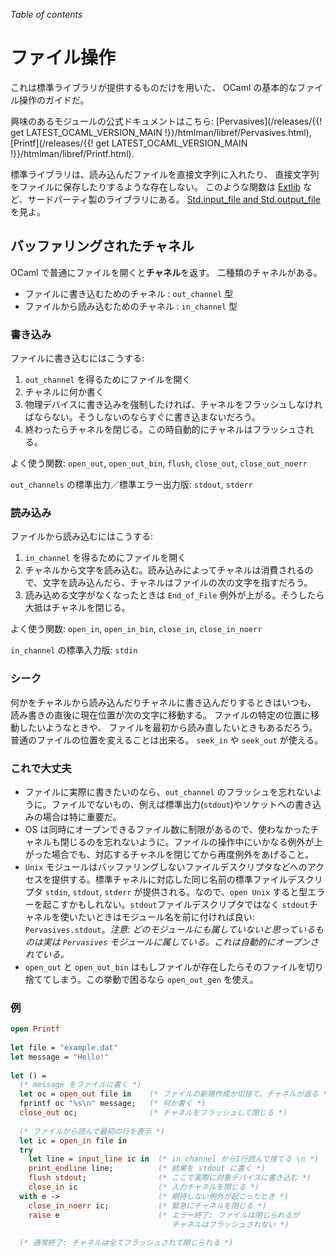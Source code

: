<!-- ((! set title ファイル操作 !)) ((! set learn !)) -->

*Table of contents*

ファイル操作
===========

これは標準ライブラリが提供するものだけを用いた、 OCaml
の基本的なファイル操作のガイドだ。

興味のあるモジュールの公式ドキュメントはこちら:
[Pervasives](/releases/{{! get LATEST_OCAML_VERSION_MAIN !}}/htmlman/libref/Pervasives.html),
[Printf](/releases/{{! get LATEST_OCAML_VERSION_MAIN !}}/htmlman/libref/Printf.html).

標準ライブラリは、読み込んだファイルを直接文字列に入れたり、
直接文字列をファイルに保存したりするような存在しない。 このような関数は
[Extlib](http://code.google.com/p/ocaml-extlib/)
など、サードパーティ製のライブラリにある。 [Std.input_file and
Std.output_file](http://ocaml-extlib.googlecode.com/svn/doc/apiref/Std.html)
を見よ。

バッファリングされたチャネル
--------------------------

OCaml で普通にファイルを開くと**チャネル**を返す。
二種類のチャネルがある。

-   ファイルに書き込むためのチャネル : `out_channel` 型
-   ファイルから読み込むためのチャネル : `in_channel` 型

### 書き込み

ファイルに書き込むにはこうする:

1.  `out_channel` を得るためにファイルを開く
2.  チャネルに何か書く
3.  物理デバイスに書き込みを強制したければ、チャネルをフラッシュしなければならない。そうしないのならすぐに書き込まないだろう。
4.  終わったらチャネルを閉じる。この時自動的にチャネルはフラッシュされる。

よく使う関数: `open_out`, `open_out_bin`, `flush`, `close_out`,
`close_out_noerr`

`out_channels` の標準出力／標準エラー出力版: `stdout`, `stderr`

### 読み込み

ファイルから読み込むにはこうする:

1.  `in_channel` を得るためにファイルを開く
2.  チャネルから文字を読み込む。読み込みによってチャネルは消費されるので、文字を読み込んだら、チャネルはファイルの次の文字を指すだろう。
3.  読み込める文字がなくなったときは `End_of_File`
    例外が上がる。そうしたら大抵はチャネルを閉じる。

よく使う関数: `open_in`, `open_in_bin`, `close_in`, `close_in_noerr`

`in_channel` の標準入力版: `stdin`

### シーク

何かをチャネルから読み込んだりチャネルに書き込んだりするときはいつも、
読み書きの直後に現在位置が次の文字に移動する。
ファイルの特定の位置に移動したいようなときや、
ファイルを最初から読み直したいときもあるだろう。
普通のファイルの位置を変えることは出来る。 `seek_in` や `seek_out`
が使える。

### これで大丈夫

-   ファイルに実際に書きたいのなら、`out_channel`
    のフラッシュを忘れないように。ファイルでないもの、例えば標準出力(`stdout`)やソケットへの書き込みの場合は特に重要だ。
-   OS
    は同時にオープンできるファイル数に制限があるので、使わなかったチャネルも閉じるのを忘れないように。ファイルの操作中にいかなる例外が上がった場合でも、対応するチャネルを閉じてから再度例外をあげること。
-   `Unix`
    モジュールはバッファリングしないファイルデスクリプタなどへのアクセスを提供する。標準チャネルに対応した同じ名前の標準ファイルデスクリプタ
    `stdin`, `stdout`, `stderr` が提供される。なので、`open Unix`
    すると型エラーを起こすかもしれない。`stdout`ファイルデスクリプタではなく
    `stdout`チャネルを使いたいときはモジュール名を前に付ければ良い:
    `Pervasives.stdout`。*注意:
    どのモジュールにも属していないと思っているものは実は `Pervasives`
    モジュールに属している。これは自動的にオープンされている。*
-   `open_out` と `open_out_bin`
    はもしファイルが存在したらそのファイルを切り捨ててしまう。この挙動で困るなら
    `open_out_gen` を使え。

### 例

```ocaml
open Printf
  
let file = "example.dat"
let message = "Hello!"
  
let () =
  (* message をファイルに書く *)
  let oc = open_out file in    (* ファイルの新規作成か切捨て。チャネルが返る *)
  fprintf oc "%s\n" message;   (* 何か書く *)
  close_out oc;                (* チャネルをフラッシュして閉じる *)
  
  (* ファイルから読んで最初の行を表示 *)
  let ic = open_in file in
  try 
    let line = input_line ic in  (* in_channel から1行読んで捨てる \n *)
    print_endline line;          (* 結果を stdout に書く *)
    flush stdout;                (* ここで実際に対象デバイスに書き込む *)
    close_in ic                  (* 入力チャネルを閉じる *)
  with e ->                      (* 期待しない例外が起こったとき *)
    close_in_noerr ic;           (* 緊急にチャネルを閉じる *)
    raise e                      (* エラー終了: ファイルは閉じられるが
                                    チャネルはフラッシュされない *)
  
  (* 通常終了: チャネルは全てフラッシュされて閉じられる *)
```
